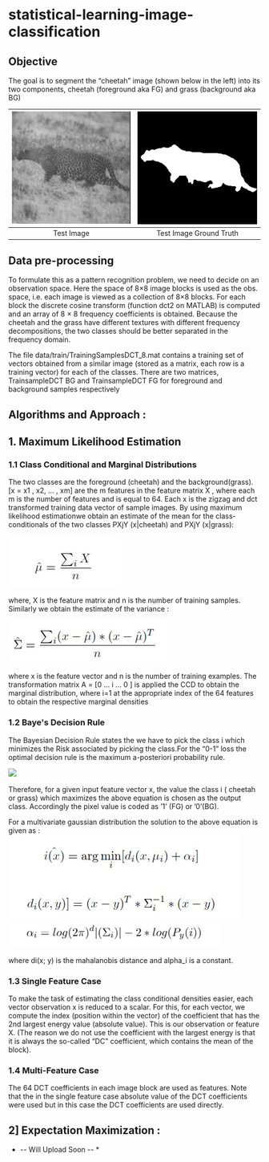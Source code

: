 # statistical-learning-image-classification

## Objective
The goal is to segment the “cheetah” image (shown below in the left) into its two components, cheetah (foreground aka FG) and grass
(background aka BG)

| ![](data/test/cheetah.bmp) | ![](data/test/cheetah_mask.bmp) |
|:---:|:---:|
| Test Image | Test Image Ground Truth |

## Data pre-processing

To formulate this as a pattern recognition problem, we need to decide on an observation space. Here
the space of 8×8 image blocks is used as the obs. space, i.e. each image is viewed as a collection of 8×8 blocks.
For each block the discrete cosine transform (function dct2 on MATLAB) is computed and an array of 8 × 8 frequency coefficients is obtained. Because the cheetah and the grass have different textures with different frequency decompositions, the two classes should be better separated in the frequency domain.

The file data/train/TrainingSamplesDCT_8.mat contains a training set of vectors obtained from a similar image (stored as a matrix, each row is a training vector) for each of the classes. There are two matrices, TrainsampleDCT BG and TrainsampleDCT FG for foreground
and background samples respectively

## Algorithms and Approach :
## 1. Maximum Likelihood Estimation
### 1.1 Class Conditional and Marginal Distributions
The two classes are the foreground (cheetah) and the background(grass). [x = x1 , x2, ... , xm] are the
m features in the feature matrix X , where each m is the number of features and is equal to 64. Each x
is the zigzag and dct transformed training data vector of sample images. By using maximum likelihood
estimationwe obtain an estimate of the mean for the class-conditionals of the two classes PXjY (x|cheetah)
and PXjY (x|grass):

![](readme_images/mu_mle.JPG)

where, X is the feature matrix and n is the number of training samples.
Similarly we obtain the estimate of the variance :

![](readme_images/sigma_mle.JPG)

where x is the feature vector and n is the number of training examples.
The transformation matrix A = [0 ... i ... 0 ] is applied the CCD to obtain the marginal distribution,
where i=1 at the appropriate index of the 64 features to obtain the respective marginal densities
### 1.2 Baye's Decision Rule

The Bayesian Decision Rule states the we have to pick the class i which minimizes the Risk associated
by picking the class.For the “0-1” loss the optimal decision rule is the maximum a-posteriori probability
rule.

![](https://latex.codecogs.com/gif.latex?\[i(x)^*&space;=&space;\arg\max_i&space;P_{X|Y}&space;(x|i)&space;*&space;P_Y&space;(i)\])

Therefore, for a given input feature vector x, the value the class i ( cheetah or grass) which maximizes the
above equation is chosen as the output class. Accordingly the pixel value is coded as ’1’ (FG) or ’0’(BG).

For a multivariate gaussian distribution the solution to the above equation is given as :
![](readme_images/mahalanobis_mle.JPG)
![](readme_images/alpha_mle.JPG)

where di(x; y) is the mahalanobis distance and alpha_i is a constant.

### 1.3 Single Feature Case
To make the task of estimating the class conditional densities easier, each vector observation x is reduced to a scalar. 
For this, for each vector, we compute the index (position within the vector) of the coefficient that has the 2nd largest energy value (absolute value). This is our observation or feature X. (The reason we do not use the coefficient with the largest energy is that it is always the so-called “DC” coefficient, which contains the mean of the block).

### 1.4 Multi-Feature Case
The 64 DCT coefficients in each image block are used as features. Note that the in the single feature case absolute value of the DCT coefficients were used but in this case the DCT coefficients are used directly.


## 2] Expectation Maximization :

* -- Will Upload Soon -- *
